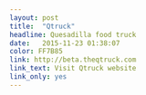 ```yaml
---
layout: post
title:  "Qtruck"
headline: Quesadilla food truck
date:   2015-11-23 01:38:07
color: FF7B85
link: http://beta.theqtruck.com
link_text: Visit Qtruck website
link_only: yes
---
```


